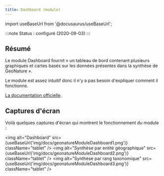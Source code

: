 ```yaml
---
title: Dashboard (module)
---
```

import useBaseUrl from '@docusaurus/useBaseUrl';

:::note
Status : configuré (2020-09-03)
:::

## Résumé

Le module Dashboard fournit « un tableau de bord contenant plusieurs graphiques et cartes basés sur les données présentes dans la synthèse de GeoNature ».

Le module est assez intuitif donc il n'y a pas besoin d'expliquer comment il fonctionne.

[La documentation officielle](https://github.com/PnX-SI/gn_module_dashboard/blob/master/README.rst).

## Captures d'écran

Voilà quelques captures d'écran qui montrent le fonctionnement du module :

<img alt="Dashboard" src={useBaseUrl('img/docs/geonatureModuleDashboard1.png')} className="tablet" />
<img alt="Synthèse par entité géographique" src={useBaseUrl('img/docs/geonatureModuleDashboard2.png')} className="tablet" />
<img alt="Synthèse par rang taxonomique" src={useBaseUrl('img/docs/geonatureModuleDashboard3.png')} className="tablet" />
